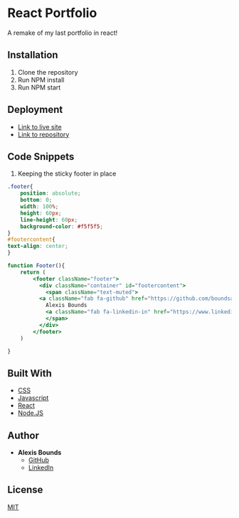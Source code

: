 # React Portfolio

A remake of my last portfolio in react!

## Installation

1. Clone the repository
2. Run NPM install
3. Run NPM start

## Deployment

- [Link to live site](https://alexisboundsportfolio.herokuapp.com/)
- [Link to repository](https://github.com/boundsalexis/react-portfolio)

## Code Snippets

1. Keeping the sticky footer in place

```css
.footer{
    position: absolute;
    bottom: 0;
    width: 100%;
    height: 60px;
    line-height: 60px;
    background-color: #f5f5f5;
}
#footercontent{
text-align: center;
}

```
```jsx
function Footer(){
    return (
        <footer className="footer">
          <div className="container" id="footercontent">
            <span className="text-muted">
          <a className="fab fa-github" href="https://github.com/boundsalexis"> </a>
            Alexis Bounds
            <a className="fab fa-linkedin-in" href="https://www.linkedin.com/in/boundsalexis/"> </a>
            </span>
          </div>
        </footer>
    )

}
```



## Built With

* [CSS](https://developer.mozilla.org/en-US/docs/Web/CSS)
* [Javascript](https://www.javascript.com/)
* [React](https://reactjs.org/)
* [Node.JS](https://nodejs.org/en/)



## Author

 * **Alexis Bounds**
    - [GitHub](https://github.com/boundsalexis) 
    - [LinkedIn](https://www.linkedin.com/in/boundsalexis/)



## License
[MIT](https://choosealicense.com/licenses/mit/)